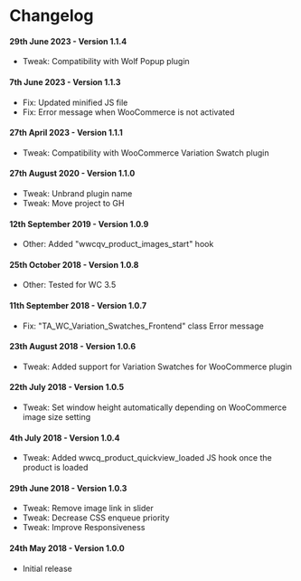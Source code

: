# Changelog

#### 29th June 2023 - Version 1.1.4

-   Tweak: Compatibility with Wolf Popup plugin

#### 7th June 2023 - Version 1.1.3

-   Fix: Updated minified JS file
-   Fix: Error message when WooCommerce is not activated

#### 27th April 2023 - Version 1.1.1

-   Tweak: Compatibility with WooCommerce Variation Swatch plugin

#### 27th August 2020 - Version 1.1.0

-   Tweak: Unbrand plugin name
-   Tweak: Move project to GH

#### 12th September 2019 - Version 1.0.9

* Other: Added "wwcqv_product_images_start" hook

#### 25th October 2018 - Version 1.0.8

* Other: Tested for WC 3.5 

#### 11th September 2018 - Version 1.0.7

* Fix: "TA_WC_Variation_Swatches_Frontend" class Error message

#### 23th August 2018 - Version 1.0.6

* Tweak: Added support for Variation Swatches for WooCommerce plugin

#### 22th July 2018 - Version 1.0.5

* Tweak: Set window height automatically depending on WooCommerce image size setting

#### 4th July 2018 - Version 1.0.4

* Tweak: Added wwcq_product_quickview_loaded JS hook once the product is loaded

#### 29th June 2018 - Version 1.0.3

* Tweak: Remove image link in slider
* Tweak: Decrease CSS enqueue priority
* Tweak: Improve Responsiveness

#### 24th May 2018 - Version 1.0.0

* Initial release
